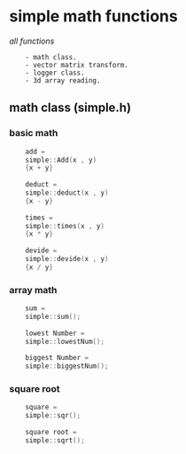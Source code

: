 
# simple math functions

*all functions*

```
    - math class.
    - vector matrix transform. 
    - logger class.
    - 3d array reading.
```

## math class (simple.h)

### basic math 

```cpp
    add =
    simple::Add(x , y)
    {x + y}
    
    deduct = 
    simple::deduct(x , y)
    {x - y}
    
    times =
    simple::times(x , y)
    {x * y}
    
    devide = 
    simple::devide(x , y)
    {x / y}
```

### array math

```cpp
    sum = 
    simple::sum();
    
    lowest Number = 
    simple::lowestNum();
    
    biggest Number = 
    simple::biggestNum();
```

### square root

```cpp
    square = 
    simple::sqr();
    
    square root = 
    simple::sqrt();
```